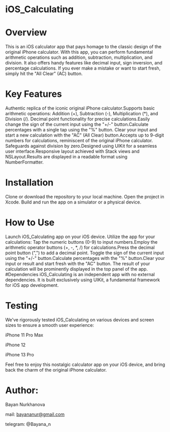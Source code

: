 # iOS_Calculating
# Overview
This is an iOS calculator app that pays homage to the classic design of the original iPhone calculator. With this app, you can perform fundamental arithmetic operations such as addition, subtraction, multiplication, and division. It also offers handy features like decimal input, sign inversion, and percentage calculations. If you ever make a mistake or want to start fresh, simply hit the "All Clear" (AC) button.

# Key Features
Authentic replica of the iconic original iPhone calculator.Supports basic arithmetic operations: Addition (+), Subtraction (-), Multiplication (*), and Division (/).
Decimal point functionality for precise calculations.Easily change the sign of the current input using the "+/-" button.Calculate percentages with a single tap using the "%" button.
Clear your input and start a new calculation with the "AC" (All Clear) button.Accepts up to 9-digit numbers for calculations, reminiscent of the original iPhone calculator.
Safeguards against division by zero.Designed using UIKit for a seamless user interface.Responsive layout achieved with Stack views and NSLayout.Results are displayed in a readable format using NumberFormatter.

# Installation
Clone or download the repository to your local machine.
Open the project in Xcode.
Build and run the app on a simulator or a physical device.
# How to Use
Launch iOS_Calculating app on your iOS device.
Utilize the app for your calculations:
Tap the numeric buttons (0-9) to input numbers.Employ the arithmetic operator buttons (+, -, *, /) for calculations.Press the decimal point button (",") to add a decimal point.
Toggle the sign of the current input using the "+/-" button.Calculate percentages with the "%" button.Clear your input or result and start fresh with the "AC" button.
The result of your calculation will be prominently displayed in the top panel of the app.
#Dependencies
iOS_Calculating is an independent app with no external dependencies. It is built exclusively using UIKit, a fundamental framework for iOS app development.

# Testing
We've rigorously tested iOS_Calculating on various devices and screen sizes to ensure a smooth user experience:

iPhone 11 Pro Max

iPhone 12

iPhone 13 Pro


Feel free to enjoy this nostalgic calculator app on your iOS device, and bring back the charm of the original iPhone calculator.

# Author:
Bayan Nurkhanova

mail: bayananur@gmail.com

telegram: @Bayana_n




